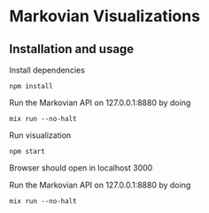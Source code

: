 # Markovian Visualizations

## Installation and usage

Install dependencies
```
npm install
```


Run the Markovian API on 127.0.0.1:8880 by doing
```
mix run --no-halt
```


Run visualization
```
npm start
```
Browser should open in localhost 3000

Run the Markovian API on 127.0.0.1:8880 by doing
```
mix run --no-halt
```
